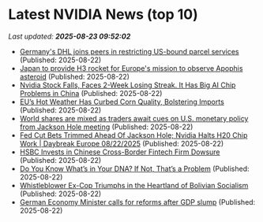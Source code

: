 # Latest NVIDIA News (top 10)
_Last updated: **2025-08-23 09:52:02**_

- [Germany's DHL joins peers in restricting US-bound parcel services](https://biztoc.com/x/77531d04bb4055c2) (Published: 2025-08-22)
- [Japan to provide H3 rocket for Europe's mission to observe Apophis asteroid](https://biztoc.com/x/dacf152315132276) (Published: 2025-08-22)
- [Nvidia Stock Falls, Faces 2-Week Losing Streak. It Has Big AI Chip Problems in China](https://biztoc.com/x/240388fc26cb563b) (Published: 2025-08-22)
- [EU’s Hot Weather Has Curbed Corn Quality, Bolstering Imports](https://biztoc.com/x/a700eb529f5909a4) (Published: 2025-08-22)
- [World shares are mixed as traders await cues on U.S. monetary policy from Jackson Hole meeting](https://abcnews.go.com/Business/wireStory/world-shares-mixed-traders-await-cues-us-monetary-124870611) (Published: 2025-08-22)
- [Fed Cut Bets Trimmed Ahead Of Jackson Hole; Nvidia Halts H20 Chip Work | Daybreak Europe 08/22/2025](https://biztoc.com/x/dfbda848fed6531d) (Published: 2025-08-22)
- [HSBC Invests in Chinese Cross-Border Fintech Firm Dowsure](https://biztoc.com/x/a89bf507246e7052) (Published: 2025-08-22)
- [Do You Know What’s in Your DNA? If Not, That’s a Problem](https://biztoc.com/x/7c9d179e27de2ea7) (Published: 2025-08-22)
- [Whistleblower Ex-Cop Triumphs in the Heartland of Bolivian Socialism](https://biztoc.com/x/17ceaaee4718cbe5) (Published: 2025-08-22)
- [German Economy Minister calls for reforms after GDP slump](https://biztoc.com/x/b4ef6a454008a0c5) (Published: 2025-08-22)
